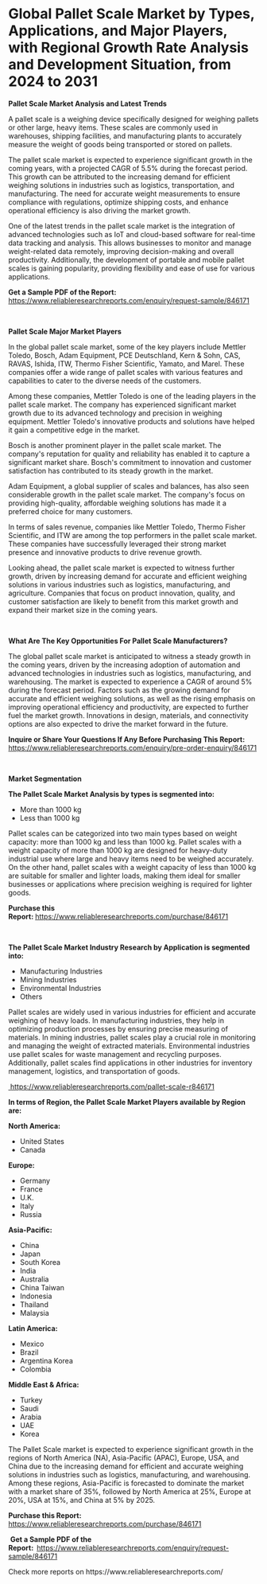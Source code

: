 <p><h1>Global Pallet Scale Market by Types, Applications, and Major Players, with Regional Growth Rate Analysis and Development Situation, from 2024 to 2031</h1></p><p><strong>Pallet Scale Market Analysis and Latest Trends</strong></p>
<p><p>A pallet scale is a weighing device specifically designed for weighing pallets or other large, heavy items. These scales are commonly used in warehouses, shipping facilities, and manufacturing plants to accurately measure the weight of goods being transported or stored on pallets.</p><p>The pallet scale market is expected to experience significant growth in the coming years, with a projected CAGR of 5.5% during the forecast period. This growth can be attributed to the increasing demand for efficient weighing solutions in industries such as logistics, transportation, and manufacturing. The need for accurate weight measurements to ensure compliance with regulations, optimize shipping costs, and enhance operational efficiency is also driving the market growth.</p><p>One of the latest trends in the pallet scale market is the integration of advanced technologies such as IoT and cloud-based software for real-time data tracking and analysis. This allows businesses to monitor and manage weight-related data remotely, improving decision-making and overall productivity. Additionally, the development of portable and mobile pallet scales is gaining popularity, providing flexibility and ease of use for various applications.</p></p>
<p><strong>Get a Sample PDF of the Report:&nbsp;</strong> <a href="https://www.reliableresearchreports.com/enquiry/request-sample/846171">https://www.reliableresearchreports.com/enquiry/request-sample/846171</a></p>
<p>&nbsp;</p>
<p><strong>Pallet Scale Major Market Players</strong></p>
<p><p>In the global pallet scale market, some of the key players include Mettler Toledo, Bosch, Adam Equipment, PCE Deutschland, Kern & Sohn, CAS, RAVAS, Ishida, ITW, Thermo Fisher Scientific, Yamato, and Marel. These companies offer a wide range of pallet scales with various features and capabilities to cater to the diverse needs of the customers.</p><p>Among these companies, Mettler Toledo is one of the leading players in the pallet scale market. The company has experienced significant market growth due to its advanced technology and precision in weighing equipment. Mettler Toledo's innovative products and solutions have helped it gain a competitive edge in the market.</p><p>Bosch is another prominent player in the pallet scale market. The company's reputation for quality and reliability has enabled it to capture a significant market share. Bosch's commitment to innovation and customer satisfaction has contributed to its steady growth in the market.</p><p>Adam Equipment, a global supplier of scales and balances, has also seen considerable growth in the pallet scale market. The company's focus on providing high-quality, affordable weighing solutions has made it a preferred choice for many customers.</p><p>In terms of sales revenue, companies like Mettler Toledo, Thermo Fisher Scientific, and ITW are among the top performers in the pallet scale market. These companies have successfully leveraged their strong market presence and innovative products to drive revenue growth.</p><p>Looking ahead, the pallet scale market is expected to witness further growth, driven by increasing demand for accurate and efficient weighing solutions in various industries such as logistics, manufacturing, and agriculture. Companies that focus on product innovation, quality, and customer satisfaction are likely to benefit from this market growth and expand their market size in the coming years.</p></p>
<p>&nbsp;</p>
<p><strong>What Are The Key Opportunities For Pallet Scale Manufacturers?</strong></p>
<p><p>The global pallet scale market is anticipated to witness a steady growth in the coming years, driven by the increasing adoption of automation and advanced technologies in industries such as logistics, manufacturing, and warehousing. The market is expected to experience a CAGR of around 5% during the forecast period. Factors such as the growing demand for accurate and efficient weighing solutions, as well as the rising emphasis on improving operational efficiency and productivity, are expected to further fuel the market growth. Innovations in design, materials, and connectivity options are also expected to drive the market forward in the future.</p></p>
<p><strong>Inquire or Share Your Questions If Any Before Purchasing This Report:</strong> <a href="https://www.reliableresearchreports.com/enquiry/pre-order-enquiry/846171">https://www.reliableresearchreports.com/enquiry/pre-order-enquiry/846171</a></p>
<p>&nbsp;</p>
<p><strong>Market Segmentation</strong></p>
<p><strong>The Pallet Scale Market Analysis by types is segmented into:</strong></p>
<p><ul><li>More than 1000 kg</li><li>Less than 1000 kg</li></ul></p>
<p><p>Pallet scales can be categorized into two main types based on weight capacity: more than 1000 kg and less than 1000 kg. Pallet scales with a weight capacity of more than 1000 kg are designed for heavy-duty industrial use where large and heavy items need to be weighed accurately. On the other hand, pallet scales with a weight capacity of less than 1000 kg are suitable for smaller and lighter loads, making them ideal for smaller businesses or applications where precision weighing is required for lighter goods.</p></p>
<p><strong>Purchase this Report:&nbsp;</strong><a href="https://www.reliableresearchreports.com/purchase/846171">https://www.reliableresearchreports.com/purchase/846171</a></p>
<p>&nbsp;</p>
<p><strong>The Pallet Scale Market Industry Research by Application is segmented into:</strong></p>
<p><ul><li>Manufacturing Industries</li><li>Mining Industries</li><li>Environmental Industries</li><li>Others</li></ul></p>
<p><p>Pallet scales are widely used in various industries for efficient and accurate weighing of heavy loads. In manufacturing industries, they help in optimizing production processes by ensuring precise measuring of materials. In mining industries, pallet scales play a crucial role in monitoring and managing the weight of extracted materials. Environmental industries use pallet scales for waste management and recycling purposes. Additionally, pallet scales find applications in other industries for inventory management, logistics, and transportation of goods.</p></p>
<p><a href="https://www.reliableresearchreports.com/pallet-scale-r846171">&nbsp;https://www.reliableresearchreports.com/pallet-scale-r846171</a></p>
<p><strong>In terms of Region, the Pallet Scale Market Players available by Region are:</strong></p>
<p>
    <p> <strong> North America: </strong>
        <ul>
            <li>United States</li>
            <li>Canada</li>
        </ul>
        </p> 
    <p> <strong> Europe: </strong>
        <ul>
            <li>Germany</li>
            <li>France</li>
            <li>U.K.</li>
            <li>Italy</li>
            <li>Russia</li>
        </ul>
        </p> 
    <p> <strong> Asia-Pacific: </strong>
        <ul>
            <li>China</li>
            <li>Japan</li>
            <li>South Korea</li>
            <li>India</li>
            <li>Australia</li>
            <li>China Taiwan</li>
            <li>Indonesia</li>
            <li>Thailand</li>
            <li>Malaysia</li>
        </ul>
        </p> 
    <p> <strong> Latin America: </strong>
        <ul>
            <li>Mexico</li>
            <li>Brazil</li>
            <li>Argentina Korea</li>
            <li>Colombia</li>
        </ul>
        </p> 
    <p> <strong> Middle East & Africa: </strong>
        <ul>
            <li>Turkey</li>
            <li>Saudi</li>
            <li>Arabia</li>
            <li>UAE</li>
            <li>Korea</li>
        </ul>
    </p>
    </p>
<p><p>The Pallet Scale market is expected to experience significant growth in the regions of North America (NA), Asia-Pacific (APAC), Europe, USA, and China due to the increasing demand for efficient and accurate weighing solutions in industries such as logistics, manufacturing, and warehousing. Among these regions, Asia-Pacific is forecasted to dominate the market with a market share of 35%, followed by North America at 25%, Europe at 20%, USA at 15%, and China at 5% by 2025.</p></p>
<p><strong>Purchase this Report: </strong><a href="https://www.reliableresearchreports.com/purchase/846171">https://www.reliableresearchreports.com/purchase/846171</a></p>
<p>&nbsp;<strong>Get a Sample PDF of the Report:&nbsp;&nbsp;</strong><a href="https://www.reliableresearchreports.com/enquiry/request-sample/846171">https://www.reliableresearchreports.com/enquiry/request-sample/846171</a></p>
<p><strong></strong></p>
<p>Check more reports on https://www.reliableresearchreports.com/</p>